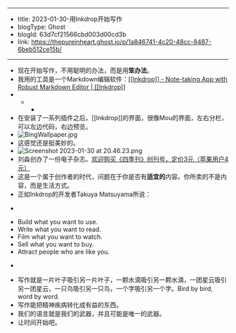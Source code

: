 - --
- title: 2023-01-30-用Inkdrop开始写作
- blogType: Ghost
- blogId: 63d7cf21566cbd003d00cd3b
- link: https://thepureinheart.ghost.io/p/1a846741-4c20-48cc-8487-6beb512ce15b/
- --
- 现在开始写作，不用聪明的办法，而是用**笨办法**。
- 我用的工具是一个Markdown编辑软件：[[[Inkdrop]] - Note-taking App with Robust Markdown Editor | [[Inkdrop]]](https://www.[[Inkdrop]].app/)
- * *
- 在安装了一系列插件之后，[[Inkdrop]]的界面，很像Mou的界面，左右分栏，可以左边代码，右边预览。
- ![BingWallpaper.jpg](https://vip2.loli.io/2023/01/30/L7qhbcXlWICgrYO.jpg)
- 这感觉还是挺美妙的。
- ![Screenshot 2023-01-30 at 20.46.23.png](https://vip2.loli.io/2023/01/30/HuI6YsAWpg1NJwQ.png)
- 刘淼创办了一份电子杂志。[欢迎购买《四季刊》创刊号，定价3元（苹果用户4元）](https://mp.weixin.qq.com/s?__biz=MzUyMDkxODk5OQ==&mid=2247484118&idx=1&sn=4f1be2987b6d3e3d36df569c76f3f572&chksm=f9e2406ece95c978eef670ff3be3c75efeb4d45228f11cd395f89f38446b8d08c1b8a9e88802#rd)
- 这是一个属于创作者的时代，问题在于你是否有**适宜的**内容。你所卖的不是内容，而是生活方式。
- 正如Inkdrop的开发者Takuya Matsuyama所说：
- ```
- Build what you want to use. 
- Write what you want to read. 
- Film what you want to watch. 
- Sell what you want to buy. 
- Attract people who are like you.
- ```
- 写作就是一片叶子吸引另一片叶子，一颗水滴吸引另一颗水滴，一团星云吸引另一团星云，一只鸟吸引另一只鸟，一个字吸引另一个字。Bird by bird, word by word.
- 写作能把精神疾病转化成有益的东西。
- 我们的语言就是我们的武器，并且可能是唯一的武器。
- 让时间开始吧。
